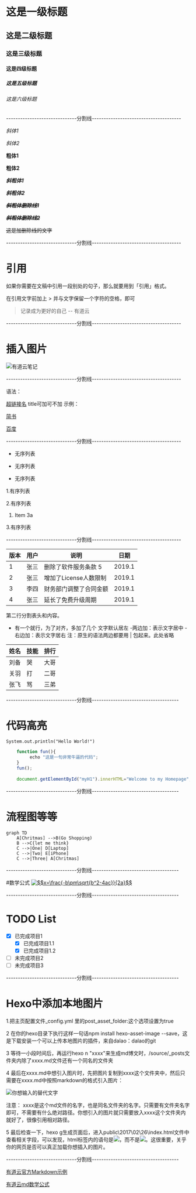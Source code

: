 # 这是一级标题
## 这是二级标题
### 这是三级标题
#### 这是四级标题
##### 这是五级标题
###### 这是六级标题
------------------------------分割线--------------------------------------


*斜体1*

_斜体2_


**粗体1**

__粗体2__


***斜粗体1***


___斜粗体2___



***~~斜粗体删除线1~~***

~~***斜粗体删除线2***~~

~~这是加删除线的文字~~

------------------------------分割线--------------------------------------
# 引用
如果你需要在文稿中引用一段别处的句子，那么就要用到「引用」格式。

在引用文字前加上 > 并与文字保留一个字符的空格，即可

> 记录成为更好的自己 -- 有道云


------------------------------分割线--------------------------------------
# 插入图片
![有道云笔记](http//:note.youdaoyun.com/favicon.ico)

------------------------------分割线--------------------------------------

语法：

[超链接名](超链接地址 "超链接title")
title可加可不加
示例：

[简书](http://jianshu.com)

[百度](http://baidu.com)

------------------------------分割线--------------------------------------
- 无序列表
+ 无序列表
* 无序列表

1.有序列表

2.有序列表
   1. Item 3a

3.有序列表


------------------------------分割线--------------------------------------

版本 | 用户 | 说明 | 日期
---|---|---|---
1 | 张三 | 删除了软件服务条款 5 | 2019.1
2 | 张三 | 增加了License人数限制 | 2019.1
3 | 李四 | 财务部门调整了合同金额 | 2019.1
4 | 张三 | 延长了免费升级周期 | 2019.1


第二行分割表头和内容。
- 有一个就行，为了对齐，多加了几个
文字默认居左
-两边加：表示文字居中
-右边加：表示文字居右
注：原生的语法两边都要用 | 包起来。此处省略


| 姓名 | 技能 | 排行 |
| ---- | --- | ---  |
| 刘备 |  哭  | 大哥 |
| 关羽 |  打  | 二哥 |
| 张飞 |  骂  | 三弟 |

------------------------------分割线-------------------------------------
# 代码高亮
`
System.out.println("Hello World!")
`


```javascript
    function fun(){
         echo "这是一句非常牛逼的代码";
    }
    fun();
    
    document.getElementById("myH1").innerHTML="Welcome to my Homepage"; //javascipt
```


------------------------------分割线-------------------------------------
# 流程图等等
```
graph TD
    A[Chritmas] -->B(Go Shopping)
    B -->C{let me think}
    C -->|One| D[Laptop]
    C -->|Two| E[iPhone]
    C -->|Three| A[Chritmas]
```
------------------------------分割线-------------------------------------

#数学公式
<a href="https://www.codecogs.com/eqnedit.php?latex=$$x=\frac{-b\pm\sqrt{b^2-4ac}}{2a}$$" target="_blank"><img src="https://latex.codecogs.com/gif.latex?$$x=\frac{-b\pm\sqrt{b^2-4ac}}{2a}$$" title="$$x=\frac{-b\pm\sqrt{b^2-4ac}}{2a}$$" /></a>


------------------------------分割线-------------------------------------

# TODO List
- [x] 已完成项目1
    - [x] 已完成项目1.1
    - [x] 已完成项目1.2
- [ ] 未完成项目2
- [ ] 未完成项目3

------------------------------分割线-------------------------------------
# Hexo中添加本地图片
 1.把主页配置文件_config.yml 里的post_asset_folder:这个选项设置为true

2 在你的hexo目录下执行这样一句话npm install hexo-asset-image --save，这是下载安装一个可以上传本地图片的插件，来自dalao：dalao的git

3 等待一小段时间后，再运行hexo n "xxxx"来生成md博文时，/source/_posts文件夹内除了xxxx.md文件还有一个同名的文件夹

4 最后在xxxx.md中想引入图片时，先把图片复制到xxxx这个文件夹中，然后只需要在xxxx.md中按照markdown的格式引入图片：

![你想输入的替代文字](xxxx/图片名.jpg)

注意： xxxx是这个md文件的名字，也是同名文件夹的名字。只需要有文件夹名字即可，不需要有什么绝对路径。你想引入的图片就只需要放入xxxx这个文件夹内就好了，很像引用相对路径。

5 最后检查一下，hexo g生成页面后，进入public\2017\02\26\index.html文件中查看相关字段，可以发现，html标签内的语句是<img src="2017/02/26/xxxx/图片名.jpg">，而不是<img src="xxxx/图片名.jpg">。这很重要，关乎你的网页是否可以真正加载你想插入的图片。

------------------------------分割线-------------------------------------

[有道云官方Markdown示例](http://note.youdao.com/iyoudao/?p=2411)

[有道云md数学公式](https://katex.org/docs/supported.html)
